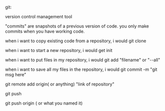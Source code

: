 git:

version control management tool 

"commits" are snapshots of a previous version of code.
you only make commits when you have working code. 

when i want to copy  existing code from a repository, i would git clone <repo link>

when i want to start a new repository, i would get init

when i want to put files in my repository, i would git add "filename" or "--all"

when i want to save all my files in the repository, i would git commit -m "git msg here" 

git remote add origin( or anything) "link of repository" 

git push

git push origin ( or what you named it)

